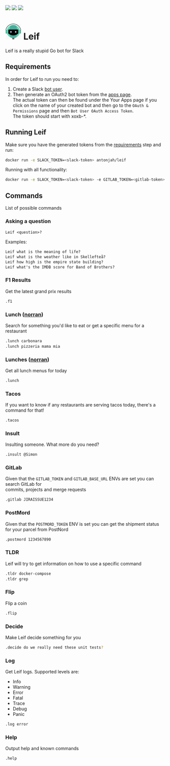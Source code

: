 [![](https://goreportcard.com/badge/antonjah/leif)](https://goreportcard.com/report/github.com/antonjah/leif "")
[![](https://img.shields.io/docker/pulls/antonjah/leif.svg)](https://microbadger.com/images/antonjah/leif "")
[![](https://images.microbadger.com/badges/version/antonjah/leif.svg)](https://microbadger.com/images/antonjah/leif "")

# <img src="assets/leif.png" width="50" height="50"/> Leif

Leif is a really stupid Go bot for Slack

## Requirements

In order for Leif to run you need to:

1. Create a Slack [bot user](https://api.slack.com/bot-users#creating-bot-user).  
2. Then generate an OAuth2 bot token from the [apps page](https://api.slack.com/apps).  
The actual token can then be found under the Your Apps page if you click on the name of your created bot and then go to the `OAuth & Permissions` page and then `Bot User OAuth Access Token`.  
The token should start with xoxb-*.

## Running Leif

Make sure you have the generated tokens from the [requirements](#requirements) step and run:

```bash
docker run -e SLACK_TOKEN=<slack-token> antonjah/leif
```

Running with all functionality:

```bash
docker run -e SLACK_TOKEN=<slack-token> -e GITLAB_TOKEN=<gitlab-token> -e GITLAB_BASE_URL=<url> -e POSTMORD_TOKEN=<postmord-token> antonjah/leif
```

## Commands

List of possible commands

### Asking a question

```text
Leif <question>?
```

Examples:

```text
Leif what is the meaning of life?
Leif what is the weather like in Skellefteå?
Leif how high is the empire state building?
Leif what's the IMDB score for Band of Brothers?
```

### F1 Results

Get the latest grand prix results

```bash
.f1
```

### Lunch ([norran](https://norran.se))

Search for something you'd like to eat or get a specific menu for a restaurant

```bash
.lunch carbonara
.lunch pizzeria mama mia
```

### Lunches ([norran](https://norran.se))

Get all lunch menus for today

```bash
.lunch
```

### Tacos

If you want to know if any restaurants are serving tacos today, there's a command for that!

```bash
.tacos
```

### Insult

Insulting someone. What more do you need?

```bash
.insult @Simon
```

### GitLab

Given that the `GITLAB_TOKEN` and `GITLAB_BASE_URL` ENVs are set you can search GitLab for  
commits, projects and merge requests

```bash
.gitlab JIRAISSUE1234
```

### PostMord

Given that the `POSTMORD_TOKEN` ENV is set you can get the shipment status for your parcel
from PostNord

```bash
.postmord 1234567890
```

### TLDR

Leif will try to get information on how to use a specific command

```bash
.tldr docker-compose
.tldr grep
```

### Flip

Flip a coin

```bash
.flip
```

### Decide

Make Leif decide something for you

```bash
.decide do we really need these unit tests?
```

### Log
Get Leif logs. Supported levels are:  
* Info
* Warning
* Error
* Fatal
* Trace
* Debug
* Panic

```bash
.log error
```

### Help

Output help and known commands

```bash
.help
```
